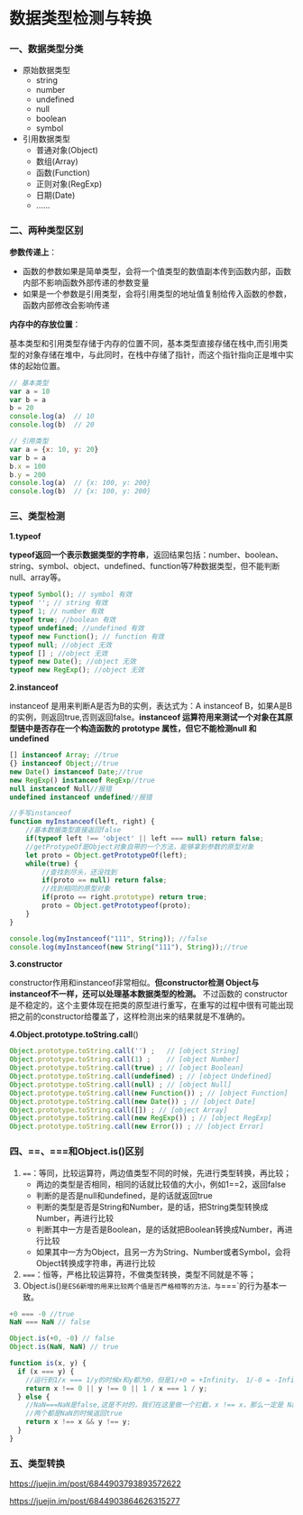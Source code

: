 # 数据类型检测与转换

### 一、数据类型分类

- 原始数据类型
  - string
  - number
  - undefined
  - null
  - boolean
  - symbol
- 引用数据类型
  - 普通对象(Object)
  - 数组(Array)
  - 函数(Function)
  - 正则对象(RegExp)
  - 日期(Date)
  - ......

### 二、两种类型区别

**参数传递上**：

- 函数的参数如果是简单类型，会将一个值类型的数值副本传到函数内部，函数内部不影响函数外部传递的参数变量
- 如果是一个参数是引用类型，会将引用类型的地址值复制给传入函数的参数，函数内部修改会影响传递

**内存中的存放位置**：

基本类型和引用类型存储于内存的位置不同，基本类型直接存储在栈中,而引用类型的对象存储在堆中，与此同时，在栈中存储了指针，而这个指针指向正是堆中实体的起始位置。

```javascript
// 基本类型
var a = 10
var b = a
b = 20
console.log(a)  // 10
console.log(b)  // 20

// 引用类型
var a = {x: 10, y: 20}
var b = a
b.x = 100
b.y = 200
console.log(a)  // {x: 100, y: 200}
console.log(b)  // {x: 100, y: 200}
```

### 三、类型检测

**1.typeof**

**typeof返回一个表示数据类型的字符串**，返回结果包括：number、boolean、string、symbol、object、undefined、function等7种数据类型，但不能判断null、array等。

```javascript
typeof Symbol(); // symbol 有效
typeof ''; // string 有效
typeof 1; // number 有效
typeof true; //boolean 有效
typeof undefined; //undefined 有效
typeof new Function(); // function 有效
typeof null; //object 无效
typeof [] ; //object 无效
typeof new Date(); //object 无效
typeof new RegExp(); //object 无效
```

**2.instanceof**

instanceof 是用来判断A是否为B的实例，表达式为：A instanceof B，如果A是B的实例，则返回true,否则返回false。**instanceof 运算符用来测试一个对象在其原型链中是否存在一个构造函数的 prototype 属性，但它不能检测null 和 undefined**

```javascript
[] instanceof Array; //true
{} instanceof Object;//true
new Date() instanceof Date;//true
new RegExp() instanceof RegExp//true
null instanceof Null//报错
undefined instanceof undefined//报错

//手写instanceof
function myInstanceof(left, right) {
    //基本数据类型直接返回false
    if(typeof left !== 'object' || left === null) return false;
    //getProtypeOf是Object对象自带的一个方法，能够拿到参数的原型对象
    let proto = Object.getPrototypeOf(left);
    while(true) {
        //查找到尽头，还没找到
        if(proto == null) return false;
        //找到相同的原型对象
        if(proto == right.prototype) return true;
        proto = Object.getPrototypeof(proto);
    }
}

console.log(myInstanceof("111", String)); //false
console.log(myInstanceof(new String("111"), String));//true
```

**3.constructor**

constructor作用和instanceof非常相似。**但constructor检测 Object与instanceof不一样，还可以处理基本数据类型的检测。** 不过函数的 constructor 是不稳定的，这个主要体现在把类的原型进行重写，在重写的过程中很有可能出现把之前的constructor给覆盖了，这样检测出来的结果就是不准确的。

**4.Object.prototype.toString.call**()

```javascript
Object.prototype.toString.call('') ;   // [object String]
Object.prototype.toString.call(1) ;    // [object Number]
Object.prototype.toString.call(true) ; // [object Boolean]
Object.prototype.toString.call(undefined) ; // [object Undefined]
Object.prototype.toString.call(null) ; // [object Null]
Object.prototype.toString.call(new Function()) ; // [object Function]
Object.prototype.toString.call(new Date()) ; // [object Date]
Object.prototype.toString.call([]) ; // [object Array]
Object.prototype.toString.call(new RegExp()) ; // [object RegExp]
Object.prototype.toString.call(new Error()) ; // [object Error]
```

### 四、==、===和Object.is()区别

1. `==`：等同，比较运算符，两边值类型不同的时候，先进行类型转换，再比较；
   - 两边的类型是否相同，相同的话就比较值的大小，例如1==2，返回false
   - 判断的是否是null和undefined，是的话就返回true
   - 判断的类型是否是String和Number，是的话，把String类型转换成Number，再进行比较
   - 判断其中一方是否是Boolean，是的话就把Boolean转换成Number，再进行比较
   - 如果其中一方为Object，且另一方为String、Number或者Symbol，会将Object转换成字符串，再进行比较
2. `===`：恒等，严格比较运算符，不做类型转换，类型不同就是不等；
3. Object.is()`是ES6新增的用来比较两个值是否严格相等的方法，与`===`的行为基本一致。

```javascript
+0 === -0 //true
NaN === NaN // false

Object.is(+0, -0) // false
Object.is(NaN, NaN) // true

function is(x, y) {
  if (x === y) {
    //运行到1/x === 1/y的时候x和y都为0，但是1/+0 = +Infinity， 1/-0 = -Infinity, 是不一样的
    return x !== 0 || y !== 0 || 1 / x === 1 / y;
  } else {
    //NaN===NaN是false,这是不对的，我们在这里做一个拦截，x !== x，那么一定是 NaN, y 同理
    //两个都是NaN的时候返回true
    return x !== x && y !== y;
  }
}
```

### 五、类型转换

https://juejin.im/post/6844903793893572622

https://juejin.im/post/6844903864626315277